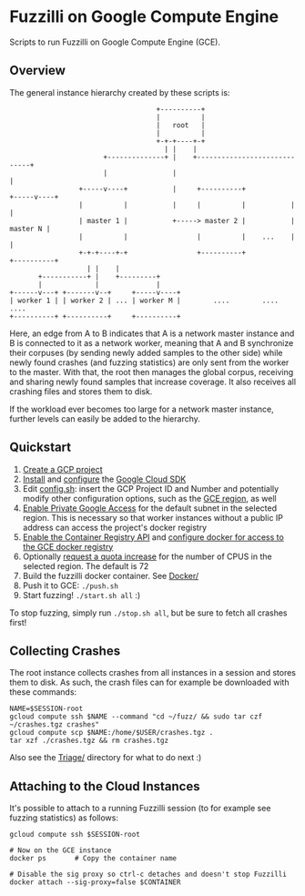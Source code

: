 # Fuzzilli on Google Compute Engine

Scripts to run Fuzzilli on Google Compute Engine (GCE).

## Overview

The general instance hierarchy created by these scripts is:

                                        +----------+
                                        |          |
                                        |   root   |
                                        |          |
                                        +-+-+----+-+
                                          | |    |
                           +--------------+ |    +-----------------------------+
                           |                |                                  |
                     +-----v----+           |     +----------+           +-----v----+
                     |          |           |     |          |           |          |
                     | master 1 |           +-----> master 2 |           | master N |
                     |          |                 |          |    ...    |          |
                     +-+-+----+-+                 +----------+           +----------+
                       | |    |
           +-----------+ |    +---------+
           |             |              |
    +------v---+ +-------v--+     +-----v----+
    | worker 1 | | worker 2 | ... | worker M |        ....        ....        ....
    +----------+ +----------+     +----------+

Here, an edge from A to B indicates that A is a network master instance and B is connected to it as a network worker, meaning that A and B synchronize their corpuses (by sending newly added samples to the other side) while newly found crashes (and fuzzing statistics) are only sent from the worker to the master. With that, the root then manages the global corpus, receiving and sharing newly found samples that increase coverage. It also receives all crashing files and stores them to disk.

If the workload ever becomes too large for a network master instance, further levels can easily be added to the hierarchy.

## Quickstart

1. [Create a GCP project](https://cloud.google.com/resource-manager/docs/creating-managing-projects)
2. [Install](https://cloud.google.com/sdk/install) and [configure](https://cloud.google.com/sdk/docs/initializing) the [Google Cloud SDK](https://cloud.google.com/sdk)
3. Edit [config.sh](./config.sh): insert the GCP Project ID and Number and potentially modify other configuration options, such as the [GCE region](https://cloud.google.com/compute/docs/regions-zones), as well
4. [Enable Private Google Access](https://cloud.google.com/vpc/docs/configure-private-google-access#configuring_access_to_google_services_from_internal_ips) for the default subnet in the selected region. This is necessary so that worker instances without a public IP address can access the project's docker registry
5. [Enable the Container Registry API](https://cloud.google.com/container-registry/docs/quickstart) and [configure docker for access to the GCE docker registry](https://cloud.google.com/container-registry/docs/quickstart#add_the_image_to)
6. Optionally [request a quota increase](https://cloud.google.com/compute/quotas) for the number of CPUS in the selected region. The default is 72
7. Build the fuzzilli docker container. See [Docker/](../Docker)
8. Push it to GCE: `./push.sh`
9. Start fuzzing! `./start.sh all` :)

To stop fuzzing, simply run `./stop.sh all`, but be sure to fetch all crashes first!

## Collecting Crashes

The root instance collects crashes from all instances in a session and stores them to disk. As such, the crash files can for example be downloaded with these commands:

    NAME=$SESSION-root
    gcloud compute ssh $NAME --command "cd ~/fuzz/ && sudo tar czf ~/crashes.tgz crashes"
    gcloud compute scp $NAME:/home/$USER/crashes.tgz .
    tar xzf ./crashes.tgz && rm crashes.tgz

Also see the [Triage/](../Triage) directory for what to do next :)

## Attaching to the Cloud Instances

It's possible to attach to a running Fuzzilli session (to for example see fuzzing statistics) as follows:

    gcloud compute ssh $SESSION-root

    # Now on the GCE instance
    docker ps       # Copy the container name

    # Disable the sig proxy so ctrl-c detaches and doesn't stop Fuzzilli
    docker attach --sig-proxy=false $CONTAINER
